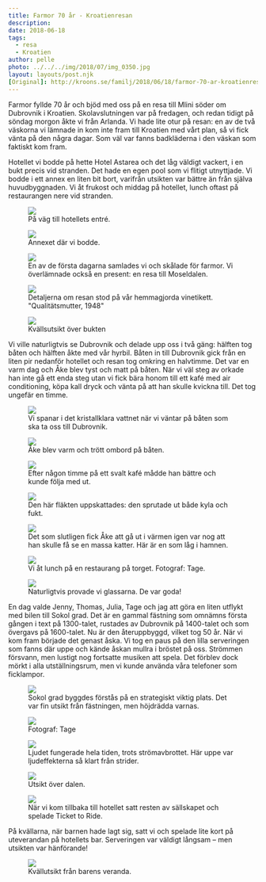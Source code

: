 ```yaml
---
title: Farmor 70 år - Kroatienresan
description: 
date: 2018-06-18
tags:
  - resa
  - Kroatien
author: pelle
photo: ../../../img/2018/07/img_0350.jpg
layout: layouts/post.njk
[Original]: http://kroons.se/familj/2018/06/18/farmor-70-ar-kroatienresan/
---
```

Farmor fyllde 70 år och bjöd med oss på en resa till Mlini söder om Dubrovnik i Kroatien. Skolavslutningen var på fredagen, och redan tidigt på söndag morgon åkte vi från Arlanda. Vi hade lite otur på resan: en av de två väskorna vi lämnade in kom inte fram till Kroatien med vårt plan, så vi fick vänta på den några dagar. Som väl var fanns badkläderna i den väskan som faktiskt kom fram.

Hotellet vi bodde på hette Hotel Astarea och det låg väldigt vackert, i en bukt precis vid stranden. Det hade en egen pool som vi flitigt utnyttjade. Vi bodde i ett annex en liten bit bort, varifrån utsikten var bättre än från själva huvudbyggnaden. Vi åt frukost och middag på hotellet, lunch oftast på restaurangen nere vid stranden.

<figure>
  <img class="breakout wp-image-358 size-full" src="../../../img/2018/07/kroatienresa-perk4736-20180611.jpg">
  <figcaption>På väg till hotellets entré.</figcaption>
</figure>

<figure>
  <img class="wp-image-359 size-full" src="../../../img/2018/07/kroatienresa-perk4769-20180611.jpg">
  <figcaption>Annexet där vi bodde.</figcaption>
</figure>

<figure>
  <img class="wp-image-362 size-full" src="../../../img/2018/07/kroatienresa-perk4727-20180611.jpg">
  <figcaption>En av de första dagarna samlades vi och skålade för farmor. Vi överlämnade också en present: en resa till Moseldalen.</figcaption>
</figure>

<figure>
  <img class="wp-image-360 size-full" src="../../../img/2018/07/kroatienresa-perk4729-20180611.jpg">
  <figcaption>Detaljerna om resan stod på vår hemmagjorda vinetikett. "Qualitätsmutter, 1948"</figcaption>
</figure>

<figure>
  <img class="breakout wp-image-363 size-full" src="../../../img/2018/07/kroatienresa-perk4768-20180611.jpg">
  <figcaption>Kvällsutsikt över bukten</figcaption>
</figure>

Vi ville naturligtvis se Dubrovnik och delade upp oss i två gäng: hälften tog båten och hälften åkte med vår hyrbil. Båten in till Dubrovnik gick från en liten pir nedanför hotellet och resan tog omkring en halvtimme. Det var en varm dag och Åke blev tyst och matt på båten. När vi väl steg av orkade han inte gå ett enda steg utan vi fick bära honom till ett kafé med air conditioning, köpa kall dryck och vänta på att han skulle kvickna till. Det tog ungefär en timme.

<figure>
  <img class="wp-image-357 size-full" src="../../../img/2018/07/kroatienresa-perk4772-20180612.jpg">
  <figcaption>Vi spanar i det kristallklara vattnet när vi väntar på båten som ska ta oss till Dubrovnik.</figcaption>
</figure>

<figure>
  <img class="wp-image-356 size-full" src="../../../img/2018/07/kroatienresa-perk4784-20180612.jpg">
  <figcaption>Åke blev varm och trött ombord på båten.</figcaption>
</figure>

<figure>
  <img class="wp-image-355 size-full" src="../../../img/2018/07/kroatienresa-perk4786-20180612.jpg">
  <figcaption>Efter någon timme på ett svalt kafé mådde han bättre och kunde följa med ut.</figcaption>
</figure>

<figure>
  <img class="wp-image-354 size-full" src="../../../img/2018/07/kroatienresa-perk4803-20180612.jpg">
  <figcaption>Den här fläkten uppskattades: den sprutade ut både kyla och fukt.</figcaption>
</figure>

<figure>
  <img class="wp-image-353 size-full" src="../../../img/2018/07/kroatienresa-perk4807-20180612.jpg">
  <figcaption>Det som slutligen fick Åke att gå ut i värmen igen var nog att han skulle få se en massa katter. Här är en som låg i hamnen.</figcaption>
</figure>

<figure>
  <img class="wp-image-352 size-full" src="../../../img/2018/07/kroatienresa-perk4827-20180612.jpg">
  <figcaption>Vi åt lunch på en restaurang på torget. Fotograf: Tage.</figcaption>
</figure>

<figure>
  <img class="breakout wp-image-349 size-full" src="../../../img/2018/07/kroatienresa-perk4845-20180612.jpg">
  <figcaption>Naturligtvis provade vi glassarna. De var goda!</figcaption>
</figure>

En dag valde Jenny, Thomas, Julia, Tage och jag att göra en liten utflykt med bilen till Sokol grad. Det är en gammal fästning som omnämns första gången i text på 1300-talet, rustades av Dubrovnik på 1400-talet och som övergavs på 1600-talet. Nu är den återuppbyggd, vilket tog 50 år. När vi kom fram började det genast åska. Vi tog en paus på den lilla serveringen som fanns där uppe och kände åskan mullra i bröstet på oss. Strömmen försvann, men lustigt nog fortsatte musiken att spela. Det förblev dock mörkt i alla utställningsrum, men vi kunde använda våra telefoner som ficklampor.

<figure>
  <img class="breakout wp-image-350 size-full" src="../../../img/2018/07/kroatienresa-perk4907-20180614.jpg">
  <figcaption>Sokol grad byggdes förstås på en strategiskt viktig plats. Det var fin utsikt från fästningen, men höjdrädda varnas.</figcaption>
</figure>

<figure>
  <img class="breakout wp-image-348 size-full" src="../../../img/2018/07/kroatienresa-perk4910-20180614.jpg">
  <figcaption>Fotograf: Tage</figcaption>
</figure>

<figure>
  <img class="wp-image-347 size-full" src="../../../img/2018/07/kroatienresa-perk4894-20180614.jpg">
  <figcaption>Ljudet fungerade hela tiden, trots strömavbrottet. Här uppe var ljudeffekterna så klart från strider.</figcaption>
</figure>

<figure>
  <img class="breakout wp-image-346 size-full" src="../../../img/2018/07/kroatienresa-perk4908-20180614.jpg">
  <figcaption>Utsikt över dalen.</figcaption>
</figure>

<figure>
  <img class="wp-image-345 size-full" src="../../../img/2018/07/kroatienresa-perk4971-20180614.jpg">
  <figcaption>När vi kom tillbaka till hotellet satt resten av sällskapet och spelade Ticket to Ride.</figcaption>
</figure>

På kvällarna, när barnen hade lagt sig, satt vi och spelade lite kort på uteverandan på hotellets bar. Serveringen var väldigt långsam – men utsikten var hänförande!

<figure>
  <img class="breakout wp-image-393 size-full" src="../../../img/2018/07/img_0350.jpg">
  <figcaption>Kvällutsikt från barens veranda.</figcaption>
</figure>


